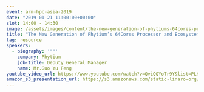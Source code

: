 ```yaml
---
event: arm-hpc-asia-2019
date: "2019-01-21 11:00:00+00:00"
slot: 14:00	- 14:30
image: /assets/images/content/the-new-generation-of-phytiums-64cores-processor-and-ecosystem.jpg
title: "The New Generation of Phytium‘s 64Cores Processor and Ecosystem"
tag: resource
speakers:
  - biography: '""'
    company: Phytium
    job-title: Deputy General Manager
    name: Mr.Guo Yu Feng
youtube_video_url: https://www.youtube.com/watch?v=QviQQYoTr9Y&list=PLKZSArYQptsPLGSEUycUowh9oy8WF_epV&index=14&t=0s
amazon_s3_presentation_url: https://s3.amazonaws.com/static-linaro-org/event-resources/arm-hpc-2019/slides/TheNewGenerationofPhytiums64CoresProcessorandEcosystem11.pdf
---
```

